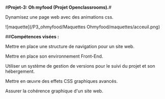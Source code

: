 #<strong>Projet-3: Oh myfood (Projet Openclassrooms).</strong>#

Dynamisez une page web avec des animations css.

![maquette](/P3_ohmyfood/Maquettes Ohmyfood/maquettes/acceuil.png)


##<strong>Compétences visées :</strong>

Mettre en place une structure de navigation pour un site web.

Mettre en place son environnement Front-End.

Utiliser un système de gestion de versions pour le suivi du projet et son hébergement.

Mettre en œuvre des effets CSS graphiques avancés.

Assurer la cohérence graphique d'un site web.
